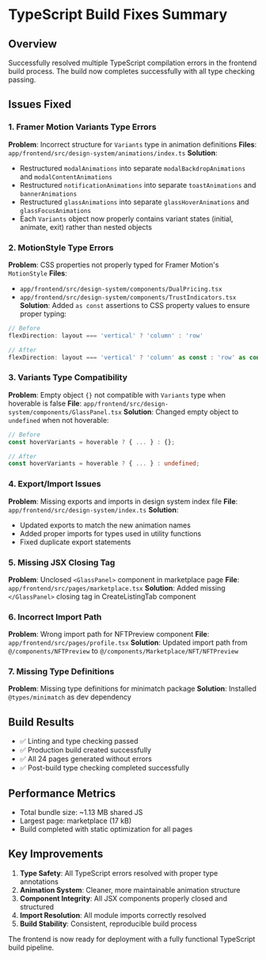 # TypeScript Build Fixes Summary

## Overview
Successfully resolved multiple TypeScript compilation errors in the frontend build process. The build now completes successfully with all type checking passing.

## Issues Fixed

### 1. Framer Motion Variants Type Errors
**Problem**: Incorrect structure for `Variants` type in animation definitions
**Files**: `app/frontend/src/design-system/animations/index.ts`
**Solution**: 
- Restructured `modalAnimations` into separate `modalBackdropAnimations` and `modalContentAnimations`
- Restructured `notificationAnimations` into separate `toastAnimations` and `bannerAnimations`
- Restructured `glassAnimations` into separate `glassHoverAnimations` and `glassFocusAnimations`
- Each `Variants` object now properly contains variant states (initial, animate, exit) rather than nested objects

### 2. MotionStyle Type Errors
**Problem**: CSS properties not properly typed for Framer Motion's `MotionStyle`
**Files**: 
- `app/frontend/src/design-system/components/DualPricing.tsx`
- `app/frontend/src/design-system/components/TrustIndicators.tsx`
**Solution**: Added `as const` assertions to CSS property values to ensure proper typing:
```typescript
// Before
flexDirection: layout === 'vertical' ? 'column' : 'row'

// After  
flexDirection: layout === 'vertical' ? 'column' as const : 'row' as const
```

### 3. Variants Type Compatibility
**Problem**: Empty object `{}` not compatible with `Variants` type when hoverable is false
**File**: `app/frontend/src/design-system/components/GlassPanel.tsx`
**Solution**: Changed empty object to `undefined` when not hoverable:
```typescript
// Before
const hoverVariants = hoverable ? { ... } : {};

// After
const hoverVariants = hoverable ? { ... } : undefined;
```

### 4. Export/Import Issues
**Problem**: Missing exports and imports in design system index file
**File**: `app/frontend/src/design-system/index.ts`
**Solution**: 
- Updated exports to match the new animation names
- Added proper imports for types used in utility functions
- Fixed duplicate export statements

### 5. Missing JSX Closing Tag
**Problem**: Unclosed `<GlassPanel>` component in marketplace page
**File**: `app/frontend/src/pages/marketplace.tsx`
**Solution**: Added missing `</GlassPanel>` closing tag in CreateListingTab component

### 6. Incorrect Import Path
**Problem**: Wrong import path for NFTPreview component
**File**: `app/frontend/src/pages/profile.tsx`
**Solution**: Updated import path from `@/components/NFTPreview` to `@/components/Marketplace/NFT/NFTPreview`

### 7. Missing Type Definitions
**Problem**: Missing type definitions for minimatch package
**Solution**: Installed `@types/minimatch` as dev dependency

## Build Results
- ✅ Linting and type checking passed
- ✅ Production build created successfully
- ✅ All 24 pages generated without errors
- ✅ Post-build type checking completed successfully

## Performance Metrics
- Total bundle size: ~1.13 MB shared JS
- Largest page: marketplace (17 kB)
- Build completed with static optimization for all pages

## Key Improvements
1. **Type Safety**: All TypeScript errors resolved with proper type annotations
2. **Animation System**: Cleaner, more maintainable animation structure
3. **Component Integrity**: All JSX components properly closed and structured
4. **Import Resolution**: All module imports correctly resolved
5. **Build Stability**: Consistent, reproducible build process

The frontend is now ready for deployment with a fully functional TypeScript build pipeline.